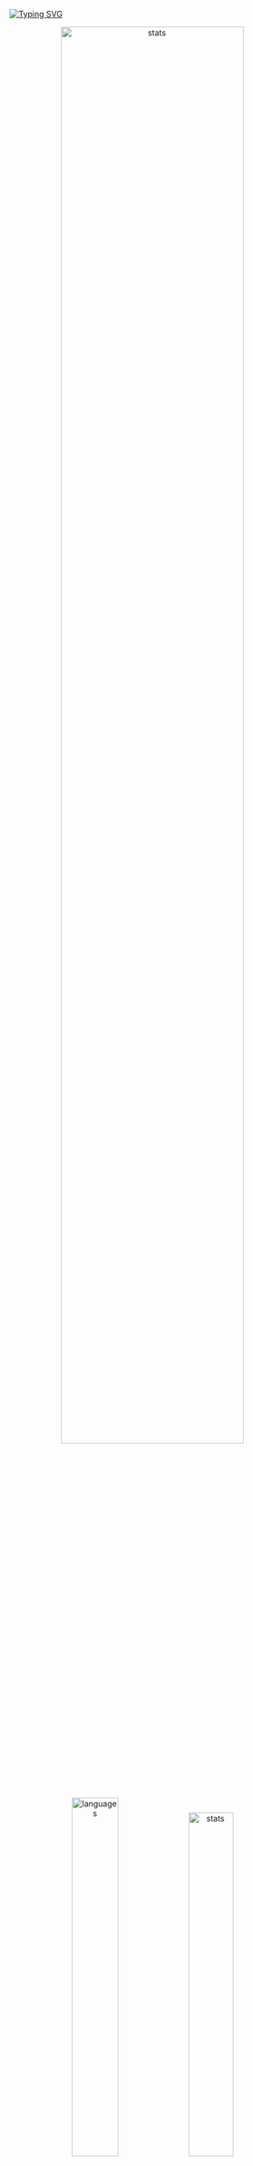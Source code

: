 <a href="https://git.io/typing-svg"><img src="https://readme-typing-svg.demolab.com?font=Fira+Code&size=50&duration=3000&color=9745F5&center=true&multiline=true&repeat=false&random=false&width=1000&height=150&lines=Hi!+I'm+Vanya;Python+Fullstack+Developer" alt="Typing SVG" /></a>
<div align="center">
  <img src="http://github-readme-streak-stats.herokuapp.com?user=schr1k&theme=midnight-purple&hide_border=true&border_radius=0&date_format=j%20M%5B%20Y%5D&card_width=500&dates=9745F5&background=020202&border=9745F5&stroke=9745F5&ring=9745F5&fire=9745F5&currStreakNum=9745F5&sideNums=9745F5&currStreakLabel=9745F5&sideLabels=9745F5&excludeDaysLabel=9745F5" alt="stats" width=80%/>
</div>
<div align="center">
  <img src="https://github-readme-stats.vercel.app/api/top-langs/?username=schr1k&hide_border=true&bg_color=020202&text_color=9745F5&title_color=9745F5&layout=compact" alt="languages" width=40.25%>
  <img src="https://github-readme-stats.vercel.app/api?username=schr1k&show_icons=true&hide_border=true&bg_color=020202&text_color=9745F5&title_color=9745F5&icon_color=9745F5&hide_rank=true&hide=contribs,issues" alt="stats" width=39.4%/>
</div>
<div align="center">
  <h1>Skills:</h1>
  <img src="https://skillicons.dev/icons?i=py,postgres,html,css,js,ts,react,next,git,linux" alt="skills" width=80%>
</div>

<!--START_SECTION:waka-->
**🐱 My GitHub Data** 

> 📦 83.7 kB Used in GitHub's Storage 
 > 
> 🏆 778 Contributions in the Year 2023
 > 
> 💼 Opted to Hire
 > 
> 📜 9 Public Repositories 
 > 
> 🔑 15 Private Repositories 
 > 
📊 **This Week I Spent My Time On** 

```text
🕑︎ Time Zone: Europe/Moscow

💬 Programming Languages: 
Python                   19 hrs 32 mins      ███████████████████░░░░░░   75.06 % 
Log                      1 hr 44 mins        ██░░░░░░░░░░░░░░░░░░░░░░░   06.67 % 
Markdown                 1 hr 26 mins        █░░░░░░░░░░░░░░░░░░░░░░░░   05.52 % 
HTML                     1 hr 14 mins        █░░░░░░░░░░░░░░░░░░░░░░░░   04.78 % 
TypeScript               33 mins             █░░░░░░░░░░░░░░░░░░░░░░░░   02.12 % 

🔥 Editors: 
PyCharm                  22 hrs 15 mins      █████████████████████░░░░   85.55 % 
WebStorm                 2 hrs 12 mins       ██░░░░░░░░░░░░░░░░░░░░░░░   08.46 % 
Obsidian                 1 hr 10 mins        █░░░░░░░░░░░░░░░░░░░░░░░░   04.53 % 
Vim                      13 mins             ░░░░░░░░░░░░░░░░░░░░░░░░░   00.88 % 
DataGrip                 9 mins              ░░░░░░░░░░░░░░░░░░░░░░░░░   00.58 % 

💻 Operating System: 
Windows                  25 hrs 47 mins      █████████████████████████   99.12 % 
Linux                    13 mins             ░░░░░░░░░░░░░░░░░░░░░░░░░   00.88 % 
```

**I Mostly Code in Python** 

```text
Python                   20 repos            █████████████████░░░░░░░░   68.97 % 
HTML                     3 repos             ███░░░░░░░░░░░░░░░░░░░░░░   10.34 % 
TypeScript               3 repos             ███░░░░░░░░░░░░░░░░░░░░░░   10.34 % 
JavaScript               2 repos             ██░░░░░░░░░░░░░░░░░░░░░░░   06.90 % 
Lasso                    1 repo              █░░░░░░░░░░░░░░░░░░░░░░░░   03.45 % 
```




 Last Updated on 19/11/2023 17:35:45 UTC
<!--END_SECTION:waka-->
